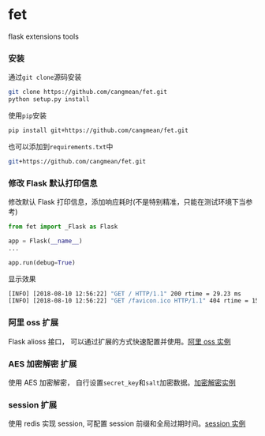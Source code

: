 # fet

flask extensions tools

### 安装

通过`git clone`源码安装

```bash
git clone https://github.com/cangmean/fet.git
python setup.py install
```

使用`pip`安装

```bash
pip install git+https://github.com/cangmean/fet.git
```

也可以添加到`requirements.txt`中

```bash
git+https://github.com/cangmean/fet.git
```

### 修改 Flask 默认打印信息

修改默认 Flask 打印信息，添加响应耗时(不是特别精准，只能在测试环境下当参考)

```python
from fet import _Flask as Flask

app = Flask(__name__)
...

app.run(debug=True)
```

显示效果

```bash
[INFO] [2018-08-10 12:56:22] "GET / HTTP/1.1" 200 rtime = 29.23 ms
[INFO] [2018-08-10 12:56:22] "GET /favicon.ico HTTP/1.1" 404 rtime = 156.93 ms
```

### 阿里 oss 扩展

Flask alioss 接口， 可以通过扩展的方式快速配置并使用。[阿里 oss 实例](./docs/alioss.md)

### AES 加密解密 扩展

使用 AES 加密解密， 自行设置`secret_key`和`salt`加密数据。[加密解密实例](./docs/cryptor.md)

### session 扩展

使用 redis 实现 session, 可配置 session 前缀和全局过期时间。[session 实例](./docs/session.md)
